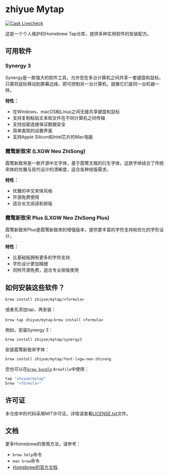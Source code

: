 # zhiyue Mytap

[![Cask Livecheck](https://github.com/zhiyue/homebrew-mytap/actions/workflows/livecheck-autoupdate.yml/badge.svg)](https://github.com/zhiyue/homebrew-mytap/actions/workflows/livecheck-autoupdate.yml)

这是一个个人维护的Homebrew Tap仓库，提供多种实用软件的安装配方。

## 可用软件

### Synergy 3

Synergy是一款强大的软件工具，允许您在多台计算机之间共享一套键盘和鼠标。只需将鼠标移动到屏幕边缘，即可控制另一台计算机，就像它们是同一台机器一样。

**特性：**

- 在Windows、macOS和Linux之间无缝共享键盘和鼠标
- 支持复制粘贴文本和文件在不同计算机之间传输
- 支持加密连接保证数据安全
- 简单直观的设置界面
- 支持Apple Silicon和Intel芯片的Mac电脑

### 霞鹜新致宋 (LXGW Neo ZhiSong)

霞鹜新致宋是一款开源中文字体，基于霞鹜文楷的衍生字体。这款字体结合了传统宋体的优雅与现代设计的清晰度，适合各种排版需求。

**特性：**

- 优雅的中文宋体风格
- 开源免费使用
- 适合长文阅读和排版

### 霞鹜新致宋 Plus (LXGW Neo ZhiSong Plus)

霞鹜新致宋Plus是霞鹜新致宋的增强版本，提供更丰富的字符支持和优化的字形设计。

**特性：**

- 比基础版拥有更多的字符支持
- 字形设计更加精细
- 同样开源免费，适合专业排版使用

## 如何安装这些软件？

`brew install zhiyue/mytap/<formula>`

或者先添加tap，再安装：

`brew tap zhiyue/mytap`
`brew install <formula>`

例如，安装Synergy 3：

`brew install zhiyue/mytap/synergy3`

安装霞鹜新致宋字体：

`brew install zhiyue/mytap/font-lxgw-neo-zhisong`

您也可以在[`brew bundle`](https://github.com/Homebrew/homebrew-bundle) `Brewfile`中使用：

```ruby
tap "zhiyue/mytap"
brew "<formula>"
```

## 许可证

本仓库中的代码采用MIT许可证。详情请查看[LICENSE.txt](LICENSE.txt)文件。

## 文档

更多Homebrew的使用方法，请参考：

- `brew help`命令
- `man brew`命令
- [Homebrew的官方文档](https://docs.brew.sh)
